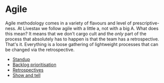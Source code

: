 # Agile

Agile methodology comes in a variety of flavours and level of prescriptive-ness. At Livestax we follow agile with a little a, not with a big A. What does this mean? It means that we don't cargo cult and the *only* part of the process that absolutely has to happen is that the team has a retrospective. That's it. Everything is a loose gathering of lightweight processes that can be changed via the retrospective.

- [Standup](agile/standup.md)
- [Backlog prioritisation](agile/backlog.md)
- [Retrospectives](agile/retrospectives.md)
- [Show and tell](agile/show_and_tell.md)

